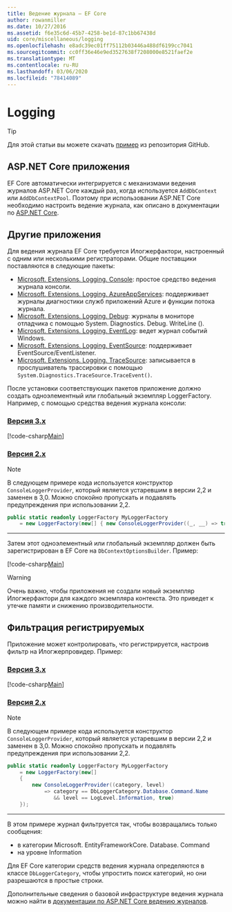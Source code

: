 ```yaml
---
title: Ведение журнала — EF Core
author: rowanmiller
ms.date: 10/27/2016
ms.assetid: f6e35c6d-45b7-4258-be1d-87c1bb67438d
uid: core/miscellaneous/logging
ms.openlocfilehash: e8adc39ec01ff75112b03446a488df6199cc7041
ms.sourcegitcommit: cc0ff36e46e9ed3527638f7208000e8521faef2e
ms.translationtype: MT
ms.contentlocale: ru-RU
ms.lasthandoff: 03/06/2020
ms.locfileid: "78414089"
---
```

# <a name="logging"></a>Logging

> [!TIP]  
> Для этой статьи вы можете скачать [пример](https://github.com/dotnet/EntityFramework.Docs/tree/master/samples/core/Miscellaneous/Logging) из репозитория GitHub.

## <a name="aspnet-core-applications"></a>ASP.NET Core приложения

EF Core автоматически интегрируется с механизмами ведения журналов ASP.NET Core каждый раз, когда используется `AddDbContext` или `AddDbContextPool`. Поэтому при использовании ASP.NET Core необходимо настроить ведение журнала, как описано в документации по [ASP.NET Core](https://docs.microsoft.com/aspnet/core/fundamentals/logging?tabs=aspnetcore2x).

## <a name="other-applications"></a>Другие приложения

Для ведения журнала EF Core требуется Илогжерфактори, настроенный с одним или несколькими регистраторами. Общие поставщики поставляются в следующие пакеты:

* [Microsoft. Extensions. Logging. Console](https://www.nuget.org/packages/Microsoft.Extensions.Logging.Console/): простое средство ведения журнала консоли.
* [Microsoft. Extensions. Logging. AzureAppServices](https://www.nuget.org/packages/Microsoft.Extensions.Logging.AzureAppServices/): поддерживает журналы диагностики служб приложений Azure и функции потока журнала.
* [Microsoft. Extensions. Logging. Debug](https://www.nuget.org/packages/Microsoft.Extensions.Logging.Debug/): журналы в мониторе отладчика с помощью System. Diagnostics. Debug. WriteLine ().
* [Microsoft. Extensions. Logging. EventLog](https://www.nuget.org/packages/Microsoft.Extensions.Logging.EventLog/): ведет журнал событий Windows.
* [Microsoft. Extensions. Logging. EventSource](https://www.nuget.org/packages/Microsoft.Extensions.Logging.EventSource/): поддерживает EventSource/EventListener.
* [Microsoft. Extensions. Logging. TraceSource](https://www.nuget.org/packages/Microsoft.Extensions.Logging.TraceSource/): записывается в прослушиватель трассировки с помощью `System.Diagnostics.TraceSource.TraceEvent()`.

После установки соответствующих пакетов приложение должно создать одноэлементный или глобальный экземпляр LoggerFactory. Например, с помощью средства ведения журнала консоли:

### <a name="version-3x"></a>[Версия 3.x](#tab/v3)

[!code-csharp[Main](../../../samples/core/Miscellaneous/Logging/Logging/BloggingContext.cs#DefineLoggerFactory)]

### <a name="version-2x"></a>[Версия 2.x](#tab/v2)

> [!NOTE]
> В следующем примере кода используется конструктор `ConsoleLoggerProvider`, который является устаревшим в версии 2,2 и заменен в 3,0. Можно спокойно пропускать и подавлять предупреждения при использовании 2,2.

``` csharp
public static readonly LoggerFactory MyLoggerFactory
    = new LoggerFactory(new[] { new ConsoleLoggerProvider((_, __) => true, true) });
```

***

Затем этот одноэлементный или глобальный экземпляр должен быть зарегистрирован в EF Core на `DbContextOptionsBuilder`. Пример:

[!code-csharp[Main](../../../samples/core/Miscellaneous/Logging/Logging/BloggingContext.cs#RegisterLoggerFactory)]

> [!WARNING]
> Очень важно, чтобы приложения не создали новый экземпляр Илогжерфактори для каждого экземпляра контекста. Это приведет к утечке памяти и снижению производительности.

## <a name="filtering-what-is-logged"></a>Фильтрация регистрируемых

Приложение может контролировать, что регистрируется, настроив фильтр на Илогжерпровидер. Пример:

### <a name="version-3x"></a>[Версия 3.x](#tab/v3)

[!code-csharp[Main](../../../samples/core/Miscellaneous/Logging/Logging/BloggingContextWithFiltering.cs#DefineLoggerFactory)]

### <a name="version-2x"></a>[Версия 2.x](#tab/v2)

> [!NOTE]
> В следующем примере кода используется конструктор `ConsoleLoggerProvider`, который является устаревшим в версии 2,2 и заменен в 3,0. Можно спокойно пропускать и подавлять предупреждения при использовании 2,2.

``` csharp
public static readonly LoggerFactory MyLoggerFactory
    = new LoggerFactory(new[]
    {
        new ConsoleLoggerProvider((category, level)
            => category == DbLoggerCategory.Database.Command.Name
               && level == LogLevel.Information, true)
    });
```

***

В этом примере журнал фильтруется так, чтобы возвращались только сообщения:

* в категории Microsoft. EntityFrameworkCore. Database. Command
* на уровне Information

Для EF Core категории средств ведения журнала определяются в классе `DbLoggerCategory`, чтобы упростить поиск категорий, но они разрешаются в простые строки.

Дополнительные сведения о базовой инфраструктуре ведения журнала можно найти в [документации по ASP.NET Core ведению журналов](https://docs.microsoft.com/aspnet/core/fundamentals/logging?tabs=aspnetcore2x).
